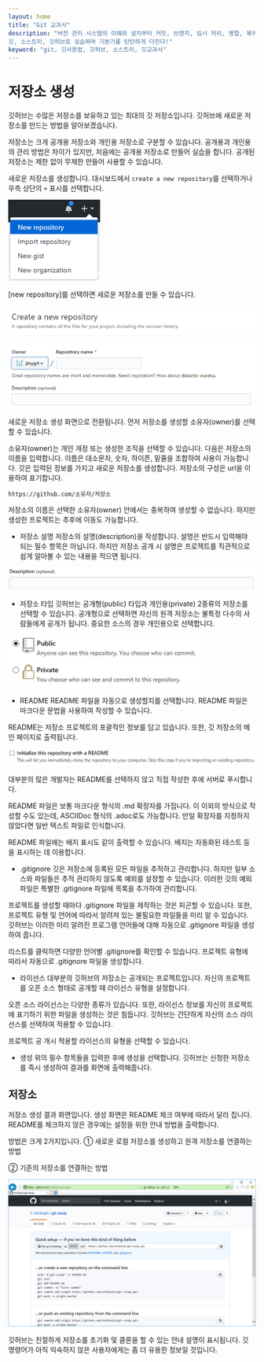 ```yaml
---
layout: home
title: "Git 교과서"
description: "버전 관리 시스템의 이해와 설치부터 커밋, 브랜치, 임시 처리, 병합, 복귀, 서브모듈, 태그까지
깃, 소스트리, 깃허브로 실습하며 기본기를 탄탄하게 다진다!"
keyword: "git, 깃사용법, 깃허브, 소스트리, 깃교과서"
---
```

# 저장소 생성
깃허브는 수많은 저장소를 보유하고 있는 최대의 깃 저장소입니다. 깃허브에 새로운 저장소를 만드는 방법을 알아보겠습니다.  

저장소는 크게 공개용 저장소와 개인용 저장소로 구분할 수 있습니다. 
공개용과 개인용의 관리 방법은 차이가 있지만, 처음에는 공개용 저장소로 만들어 실습을 합니다. 공개된 저장소는 제한 없이 무제한 만들어 사용할 수 있습니다.

새로운 저장소를 생성합니다. 대시보드에서 `create a new repository`를 선택하거나 우측 상단의 `+` 표시를 선택합니다.

![호스팅](./img/create_01.png) 

[new repository]를 선택하면 새로운 저장소를 만들 수 있습니다.

![호스팅](./img/create_02.png) 

새로운 저장소 생성 화면으로 전환됩니다. 먼저 저장소를 생성할 소유자(owner)를 선택할 수 있습니다.  

소유자(owner)는 개인 개정 또는 생성한 조직을 선택할 수 있습니다. 다음은 저장소의 이름을 입력합니다. 이름은 대소문자, 숫자, 하이픈, 밑줄을 조합하여 사용이 가능합니다. 깃은 입력된 정보를 가지고 새로운 저장소를 생성합니다. 저장소의 구성은 url을 이용하여 표기합니다.

```
https://github.com/소유자/저장소
```

저장소의 이름은 선택한 소유자(owner) 안에서는 중복하여 생성할 수 없습니다. 하지만 생성한 프로젝트는 추후에 이동도 가능합니다.  

* 저장소 설명
저장소의 설명(description)을 작성합니다. 설명은 반드시 입력해야 되는 필수 항목은 아닙니다. 하지만 저장소 공개 시 설명은 프로젝트를 직관적으로 쉽게 알아볼 수 있는 내용을 적으면 됩니다.

![호스팅](./img/create_03.png) 
 

* 저장소 타입
깃허브는 공개형(public) 타입과 개인용(private) 2종류의 저장소를 선택할 수 있습니다. 공개형으로 선택하면 자신의 원격 저장소는 불특정 다수의 사람들에게 공개가 됩니다. 중요한 소스의 경우 개인용으로 선택합니다. 

![호스팅](./img/create_04.png) 

* README
README 파일을 자동으로 생성할지를 선택합니다. README 파일은 마크다운 문법을 사용하여 작성할 수 있습니다.

README는 저장소 프로젝트의 포괄적인 정보를 담고 있습니다. 또한, 깃 저장소의 메인 페이지로 출력됩니다.

![호스팅](./img/create_05.png) 

대부분의 많은 개발자는 README를 선택하지 않고 직접 작성한 후에 서버로 푸시합니다.

README 파일은 보통 마크다운 형식의 .md 확장자를 가집니다. 이 이외의 방식으로 작성할 수도 있는데, ASCIIDoc 형식의 .adoc로도 가능합니다. 만일 확장자를 지정하지 않았다면 일반 텍스트 파일로 인식합니다.

README 파일에는 배지 표시도 같이 출력할 수 있습니다. 배지는 자동화된 테스트 등을 표시하는 데 이용합니다.

* .gitignore
깃은 저장소에 등록된 모든 파일을 추적하고 관리합니다. 하지만 일부 소스와 파일들은 추적 관리하지 않도록 예외를 설정할 수 있습니다. 이러한 깃의 예외 파일은 특별한 .gitignore 파일에 목록을 추가하여 관리합니다.

프로젝트를 생성할 때마다 .gitignore 파일을 제작하는 것은 피곤할 수 있습니다. 또한, 프로젝트 유형 및 언어에 따라서 알려져 있는 불필요한 파일들을 미리 알 수 있습니다. 깃허브는 이러한 미리 알려진 프로그램 언어들에 대해 자동으로 .gitignore 파일을 생성하여 줍니다.

리스트를 클릭하면 다양한 언어별 .gitignore를 확인할 수 있습니다. 프로젝트 유형에 따라서 자동으로 .gitignore 파일을 생성합니다.

* 라이선스
대부분의 깃허브의 저장소는 공개되는 프로젝트입니다. 
자신의 프로젝트를 오픈 소스 형태로 공개할 때 라이선스 유형을 설정합니다.  

오픈 소스 라이선스는 다양한 종류가 있습니다. 또한, 라이선스 정보를 자신의 프로젝트에 표기하기 위한 파일을 생성하는 것은 힘듭니다. 
깃허브는 간단하게 자신의 소스 라이선스를 선택하여 적용할 수 있습니다.

프로젝트 공 개시 적용할 라이선스의 유형을 선택할 수 있습니다.

* 생성
위의 필수 항목들을 입력한 후에 생성을 선택합니다. 
깃허브는 신청한 저장소를 즉시 생성하여 결과를 화면에 출력해줍니다.

## 저장소
저장소 생성 결과 화면입니다. 생성 화면은 README 체크 여부에 따라서 달라 집니다. 
README를 체크하지 않은 경우에는 설정을 위한 안내 방법을 출력합니다.

방법은 크게 2가지입니다.
① 새로운 로컬 저장소를 생성하고 원격 저장소를 연결하는 방법

② 기존의 저장소를 연결하는 방법

![호스팅](./img/create_06.png) 

깃허브는 친절하게 저장소를 초기화 및 클론을 할 수 있는 안내 설명이 표시됩니다. 
깃 명령어가 아직 익숙하지 않은 사용자에게는 좀 더 유용한 정보일 것입니다.
